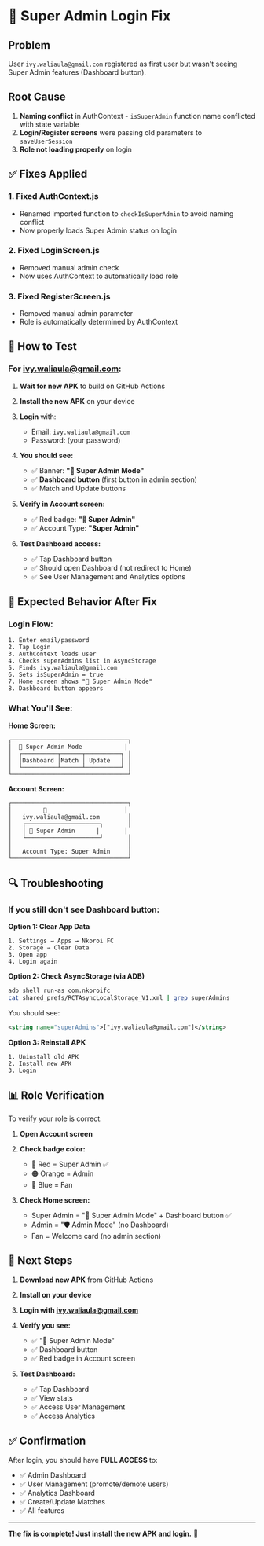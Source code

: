 # 🔧 Super Admin Login Fix

## Problem
User `ivy.waliaula@gmail.com` registered as first user but wasn't seeing Super Admin features (Dashboard button).

## Root Cause
1. **Naming conflict** in AuthContext - `isSuperAdmin` function name conflicted with state variable
2. **Login/Register screens** were passing old parameters to `saveUserSession`
3. **Role not loading properly** on login

## ✅ Fixes Applied

### 1. Fixed AuthContext.js
- Renamed imported function to `checkIsSuperAdmin` to avoid naming conflict
- Now properly loads Super Admin status on login

### 2. Fixed LoginScreen.js
- Removed manual admin check
- Now uses AuthContext to automatically load role

### 3. Fixed RegisterScreen.js
- Removed manual admin parameter
- Role is automatically determined by AuthContext

## 🎯 How to Test

### For ivy.waliaula@gmail.com:

1. **Wait for new APK** to build on GitHub Actions
2. **Install the new APK** on your device
3. **Login** with:
   - Email: `ivy.waliaula@gmail.com`
   - Password: (your password)

4. **You should see:**
   - ✅ Banner: **"👑 Super Admin Mode"**
   - ✅ **Dashboard button** (first button in admin section)
   - ✅ Match and Update buttons

5. **Verify in Account screen:**
   - ✅ Red badge: **"👑 Super Admin"**
   - ✅ Account Type: **"Super Admin"**

6. **Test Dashboard access:**
   - ✅ Tap Dashboard button
   - ✅ Should open Dashboard (not redirect to Home)
   - ✅ See User Management and Analytics options

## 📱 Expected Behavior After Fix

### Login Flow:
```
1. Enter email/password
2. Tap Login
3. AuthContext loads user
4. Checks superAdmins list in AsyncStorage
5. Finds ivy.waliaula@gmail.com
6. Sets isSuperAdmin = true
7. Home screen shows "👑 Super Admin Mode"
8. Dashboard button appears
```

### What You'll See:

**Home Screen:**
```
┌─────────────────────────────────┐
│  👑 Super Admin Mode            │
│  ┌──────────┬──────┬──────────┐ │
│  │Dashboard │Match │ Update   │ │
│  └──────────┴──────┴──────────┘ │
└─────────────────────────────────┘
```

**Account Screen:**
```
┌─────────────────────────────────┐
│         👤                      │
│   ivy.waliaula@gmail.com        │
│   ┌─────────────────────┐       │
│   │ 👑 Super Admin      │       │
│   └─────────────────────┘       │
│                                 │
│   Account Type: Super Admin     │
└─────────────────────────────────┘
```

## 🔍 Troubleshooting

### If you still don't see Dashboard button:

**Option 1: Clear App Data**
```
1. Settings → Apps → Nkoroi FC
2. Storage → Clear Data
3. Open app
4. Login again
```

**Option 2: Check AsyncStorage (via ADB)**
```bash
adb shell run-as com.nkoroifc
cat shared_prefs/RCTAsyncLocalStorage_V1.xml | grep superAdmins
```

You should see:
```xml
<string name="superAdmins">["ivy.waliaula@gmail.com"]</string>
```

**Option 3: Reinstall APK**
```
1. Uninstall old APK
2. Install new APK
3. Login
```

## 📊 Role Verification

To verify your role is correct:

1. **Open Account screen**
2. **Check badge color:**
   - 🔴 Red = Super Admin ✅
   - 🟠 Orange = Admin
   - 🔵 Blue = Fan

3. **Check Home screen:**
   - Super Admin = "👑 Super Admin Mode" + Dashboard button ✅
   - Admin = "🛡️ Admin Mode" (no Dashboard)
   - Fan = Welcome card (no admin section)

## 🚀 Next Steps

1. **Download new APK** from GitHub Actions
2. **Install on your device**
3. **Login with ivy.waliaula@gmail.com**
4. **Verify you see:**
   - ✅ "👑 Super Admin Mode"
   - ✅ Dashboard button
   - ✅ Red badge in Account screen

5. **Test Dashboard:**
   - ✅ Tap Dashboard
   - ✅ View stats
   - ✅ Access User Management
   - ✅ Access Analytics

## ✅ Confirmation

After login, you should have **FULL ACCESS** to:
- ✅ Admin Dashboard
- ✅ User Management (promote/demote users)
- ✅ Analytics Dashboard
- ✅ Create/Update Matches
- ✅ All features

---

**The fix is complete! Just install the new APK and login.** 🎉
